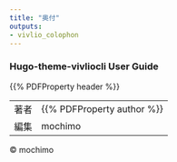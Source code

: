 ```yaml
---
title: "奥付"
outputs:
- vivlio_colophon
---
```


<div role="doc-colophon">

### Hugo-theme-vivliocli User Guide

{{% PDFProperty header %}}

| | |
| -- | --  |
|著者| {{% PDFProperty author %}} |
|編集| mochimo |

© mochimo

</div>